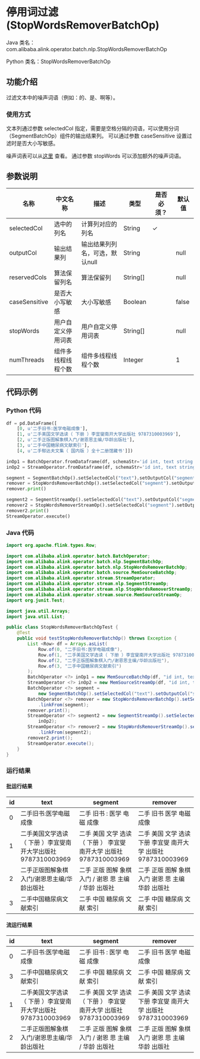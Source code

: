 # 停用词过滤 (StopWordsRemoverBatchOp)
Java 类名：com.alibaba.alink.operator.batch.nlp.StopWordsRemoverBatchOp

Python 类名：StopWordsRemoverBatchOp


## 功能介绍

过滤文本中的噪声词语（例如：的、是、啊等）。

### 使用方式

文本列通过参数 selectedCol 指定，需要是空格分隔的词语，可以使用分词（SegmentBatchOp）组件的输出结果列。
可以通过参数 caseSensitive 设置过滤时是否大小写敏感。

噪声词表可以从[这里](https://github.com/alibaba/Alink/blob/f69c21cff49518c284727f50e216b23575631dd2/core/src/main/resources/stop.txt)
查看。 通过参数 stopWords 可以添加额外的噪声词语。

## 参数说明

| 名称 | 中文名称 | 描述 | 类型 | 是否必须？ | 默认值 |
| --- | --- | --- | --- | --- | --- |
| selectedCol | 选中的列名 | 计算列对应的列名 | String | ✓ |  |
| outputCol | 输出结果列 | 输出结果列列名，可选，默认null | String |  | null |
| reservedCols | 算法保留列名 | 算法保留列 | String[] |  | null |
| caseSensitive | 是否大小写敏感 | 大小写敏感 | Boolean |  | false |
| stopWords | 用户自定义停用词表 | 用户自定义停用词表 | String[] |  | null |
| numThreads | 组件多线程线程个数 | 组件多线程线程个数 | Integer |  | 1 |

## 代码示例

### Python 代码

```python
df = pd.DataFrame([
    [0, u'二手旧书:医学电磁成像'],
    [1, u'二手美国文学选读（ 下册 ）李宜燮南开大学出版社 9787310003969'],
    [2, u'二手正版图解象棋入门/谢恩思主编/华龄出版社'],
    [3, u'二手中国糖尿病文献索引'],
    [4, u'二手郁达夫文集（ 国内版 ）全十二册馆藏书']])

inOp1 = BatchOperator.fromDataframe(df, schemaStr='id int, text string')
inOp2 = StreamOperator.fromDataframe(df, schemaStr='id int, text string')

segment = SegmentBatchOp().setSelectedCol("text").setOutputCol("segment").linkFrom(inOp1)
remover = StopWordsRemoverBatchOp().setSelectedCol("segment").setOutputCol("remover").linkFrom(segment)
remover.print()

segment2 = SegmentStreamOp().setSelectedCol("text").setOutputCol("segment").linkFrom(inOp2)
remover2 = StopWordsRemoverStreamOp().setSelectedCol("segment").setOutputCol("remover").linkFrom(segment2)
remover2.print()
StreamOperator.execute()
```

### Java 代码

```java
import org.apache.flink.types.Row;

import com.alibaba.alink.operator.batch.BatchOperator;
import com.alibaba.alink.operator.batch.nlp.SegmentBatchOp;
import com.alibaba.alink.operator.batch.nlp.StopWordsRemoverBatchOp;
import com.alibaba.alink.operator.batch.source.MemSourceBatchOp;
import com.alibaba.alink.operator.stream.StreamOperator;
import com.alibaba.alink.operator.stream.nlp.SegmentStreamOp;
import com.alibaba.alink.operator.stream.nlp.StopWordsRemoverStreamOp;
import com.alibaba.alink.operator.stream.source.MemSourceStreamOp;
import org.junit.Test;

import java.util.Arrays;
import java.util.List;

public class StopWordsRemoverBatchOpTest {
	@Test
	public void testStopWordsRemoverBatchOp() throws Exception {
		List <Row> df = Arrays.asList(
			Row.of(0, "二手旧书:医学电磁成像"),
			Row.of(1, "二手美国文学选读（ 下册 ）李宜燮南开大学出版社 9787310003969"),
			Row.of(2, "二手正版图解象棋入门/谢恩思主编/华龄出版社"),
			Row.of(3, "二手中国糖尿病文献索引")
		);
		BatchOperator <?> inOp1 = new MemSourceBatchOp(df, "id int, text string");
		StreamOperator <?> inOp2 = new MemSourceStreamOp(df, "id int, text string");
		BatchOperator <?> segment =
			new SegmentBatchOp().setSelectedCol("text").setOutputCol("segment").linkFrom(inOp1);
		BatchOperator <?> remover = new StopWordsRemoverBatchOp().setSelectedCol("segment").setOutputCol("remover")
			.linkFrom(segment);
		remover.print();
		StreamOperator <?> segment2 = new SegmentStreamOp().setSelectedCol("text").setOutputCol("segment").linkFrom(
			inOp2);
		StreamOperator <?> remover2 = new StopWordsRemoverStreamOp().setSelectedCol("segment").setOutputCol("remover")
			.linkFrom(segment2);
		remover2.print();
		StreamOperator.execute();
	}
}
```

### 运行结果

#### 批运行结果

| id  | text                                   | segment                                       | remover                                   |
|-----|----------------------------------------|-----------------------------------------------|-------------------------------------------|
| 0   | 二手旧书:医学电磁成像                            | 二手 旧书 : 医学 电磁 成像                              | 二手 旧书 医学 电磁 成像                            |
| 1   | 二手美国文学选读（ 下册 ）李宜燮南开大学出版社 9787310003969 | 二手 美国 文学 选读 （ 下册 ） 李宜燮 南开大学 出版社 9787310003969 | 二手 美国 文学 选读 下册 李宜燮 南开大学 出版社 9787310003969 |
| 2   | 二手正版图解象棋入门/谢恩思主编/华龄出版社                 | 二手 正版 图解 象棋 入门 / 谢恩 思 主编 / 华龄 出版社             | 二手 正版 图解 象棋 入门 谢恩 思 主编 华龄 出版社             |
| 3   | 二手中国糖尿病文献索引                            | 二手 中国 糖尿病 文献 索引                               | 二手 中国 糖尿病 文献 索引                           |

#### 流运行结果

| id  | text                                   | segment                                       | remover                                   |
|-----|----------------------------------------|-----------------------------------------------|-------------------------------------------|
| 0   | 二手旧书:医学电磁成像                            | 二手 旧书 : 医学 电磁 成像                              | 二手 旧书 医学 电磁 成像                            |
| 3   | 二手中国糖尿病文献索引                            | 二手 中国 糖尿病 文献 索引                               | 二手 中国 糖尿病 文献 索引                           |
| 1   | 二手美国文学选读（ 下册 ）李宜燮南开大学出版社 9787310003969 | 二手 美国 文学 选读 （ 下册 ） 李宜燮 南开大学 出版社 9787310003969 | 二手 美国 文学 选读 下册 李宜燮 南开大学 出版社 9787310003969 |
| 2   | 二手正版图解象棋入门/谢恩思主编/华龄出版社                 | 二手 正版 图解 象棋 入门 / 谢恩 思 主编 / 华龄 出版社             | 二手 正版 图解 象棋 入门 谢恩 思 主编 华龄 出版社             |

